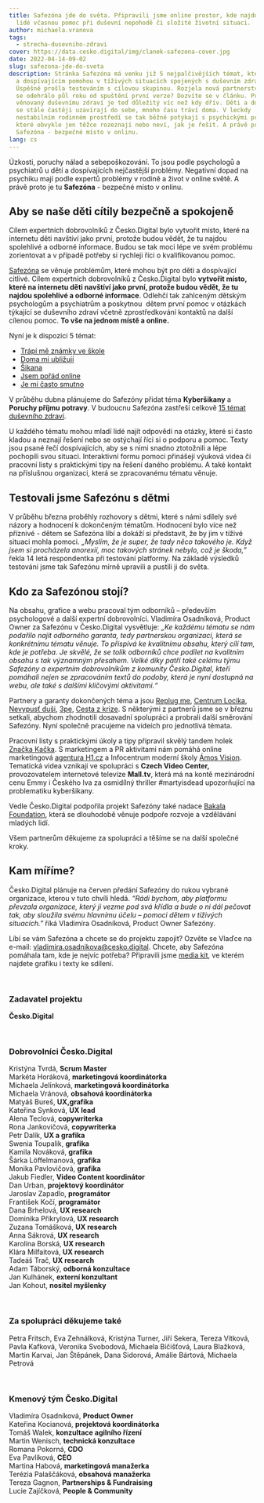 ```yaml
---
title: Safezóna jde do světa. Připravili jsme online prostor, kde najdou mladí
  lidé včasnou pomoc při duševní nepohodě či složité životní situaci.
author: michaela.vranova
tags:
  - strecha-dusevniho-zdravi
cover: https://data.cesko.digital/img/clanek-safezona-cover.jpg
date: 2022-04-14-09-02
slug: safezona-jde-do-sveta
description: Stránka Safezóna má venku již 5 nejpalčivějších témat, které dětem
  a dospívajícím pomohou v tíživých situacích spojených s duševním zdravím.
  Úspěšně prošla testováním s cílovou skupinou. Rozjela nová partnerství. Co vše
  se odehrálo půl roku od spuštění první verze? Dozvíte se v článku. Prostor
  věnovaný duševnímu zdraví je teď důležitý víc než kdy dřív. Děti a dospívající
  se stále častěji uzavírají do sebe, mnoho času tráví doma. V leckdy
  nestabilním rodinném prostředí se tak běžně potýkají s psychickými problémy,
  které obvykle jen těžce rozeznají nebo neví, jak je řešit. A právě proto je tu
  Safezóna - bezpečné místo v onlinu.
lang: cs
---
```

Úzkosti, poruchy nálad a sebepoškozování. To jsou podle psychologů a psychiatrů u dětí a dospívajících nejčastější problémy. Negativní dopad na psychiku mají podle expertů problémy v rodině a život v online světě. A právě proto je tu **Safezóna** - bezpečné místo v onlinu.

## Aby se naše děti cítily bezpečně a spokojeně

Cílem expertních dobrovolníků z Česko.Digital bylo vytvořit místo, které na internetu děti navštíví jako první, protože budou vědět, že tu najdou spolehlivé a odborné informace. Budou se tak moci lépe ve svém problému zorientovat a v případě potřeby si rychleji říci o kvalifikovanou pomoc.

[Safezóna](https://www.safezona.cz/) se věnuje problémům, které mohou být pro děti a dospívající citlivé. Cílem expertních dobrovolníků z Česko.Digital bylo **vytvořit místo, které na internetu děti navštíví jako první, protože budou vědět, že tu najdou spolehlivé a odborné informace**. Odlehčí tak zahlceným dětským psychologům a psychiatrům a poskytnou  dětem první pomoc v otázkách týkající se duševního zdraví včetně zprostředkování kontaktů na další cílenou pomoc. **To vše na jednom místě a online.**

Nyní je k dispozici 5 témat:

* [Trápí mě známky ve škole](https://www.safezona.cz/prospech)
* [Doma mi ubližují](https://www.safezona.cz/domaci-nasili)
* [Šikana](https://www.safezona.cz/sikana)
* [Jsem pořád online](https://www.safezona.cz/digitalni-zavislosti)
* [Je mi často smutno](https://www.safezona.cz/je-mi-casto-smutno)

V průběhu dubna plánujeme do Safezóny přidat téma **Kyberšikany** a **Poruchy příjmu potravy**. V budoucnu Safezóna zastřeší celkově [15 témat duševního zdraví](https://www.safezona.cz/rozcestnik). 

U každého tématu mohou mladí lidé najít odpovědi na otázky, které si často kladou a neznají řešení nebo se ostýchají říci si o podporu a pomoc. Texty jsou psané řečí dospívajících, aby se s nimi snadno ztotožnili a lépe pochopili svou situaci. Interaktivní formu pomoci přinášejí výuková videa či pracovní listy s praktickými tipy na řešení daného problému. A také kontakt na příslušnou organizaci, která se zpracovanému tématu věnuje.

## Testovali jsme Safezónu s dětmi

V průběhu března proběhly rozhovory s dětmi, které s námi sdílely své názory a hodnocení k dokončeným tématům. Hodnocení bylo více než příznivé - dětem se Safezóna líbí a dokáží si představit, že by jim v tíživé situaci mohla pomoci. *„Myslím, že je super, že tady něco takového je. Když jsem si procházela anorexií, moc takových stránek nebylo, což je škoda,”* řekla 14 letá respondentka při testování platformy. Na základě výsledků testování jsme tak Safezónu mírně upravili a pustili ji do světa.

## Kdo za Safezónou stojí?

Na obsahu, grafice a webu pracoval tým odborníků – především psychologové a další expertní dobrovolníci. Vladimíra Osadníková, Product Owner za Safezónu v Česko.Digital vysvětluje: *„Ke každému tématu se nám podařilo najít odborného garanta, tedy partnerskou organizaci, která se konkrétnímu tématu věnuje. To přispívá ke kvalitnímu obsahu, který cílí tam, kde je potřeba. Je skvělé, že se tolik odborníků chce podílet na kvalitním obsahu s tak významným přesahem. Velké díky patří také celému týmu Safezóny a expertním dobrovolníkům z komunity Česko.Digital, kteří pomáhali nejen se zpracováním textů do podoby, která je nyní dostupná na webu, ale také s dalšími klíčovými aktivitami.“*

Partnery a garanty dokončených téma a jsou [Replug me](https://www.replug.me/), [Centrum Locika](https://www.centrumlocika.cz/), [Nevypusť duši](https://nevypustdusi.cz/), [3pe](https://www.jsme3pe.cz/), [Cesta z krize](https://www.cestazkrize.net/). S některými z partnerů jsme se v březnu setkali, abychom zhodnotili dosavadní spolupráci a probrali další směrování Safezóny. Nyní společně pracujeme na videích pro jednotlivá témata.

Pracovní listy s praktickými úkoly a tipy připravil skvělý tandem holek [Značka Kačka](https://www.znackakacka.cz/). S marketingem a PR aktivitami nám pomáhá online marketingová [agentura H1.cz](https://www.h1.cz/) a Infocentrum moderní školy [Ámos Vision](https://amosvision.cz/cz). Tematická videa vznikají ve spolupráci s **Czech Video Center,** provozovatelem internetové televize **Mall.tv**, která má na kontě mezinárodní cenu Emmy i Českého lva za osmidílný thriller #martyisdead upozorňující na problematiku kyberšikany.

Vedle Česko.Digital podpořila projekt Safezóny také nadace [Bakala Foundation](https://www.bakalafoundation.org/), která se dlouhodobě věnuje podpoře rozvoje a vzdělávání mladých lidí.

Všem partnerům děkujeme za spolupráci a těšíme se na další společné kroky.

## Kam míříme?

Česko.Digital plánuje na červen předání Safezóny do rukou vybrané organizace, kterou v tuto chvíli hledá. *“Rádi bychom, aby platformu převzala organizace, který ji vezme pod svá křídla a bude o ni dál pečovat tak, aby sloužila svému hlavnímu účelu – pomoci dětem v tíživých situacích.”* říká Vladimíra Osadníková, Product Owner Safezóny.

Líbí se vám Safezóna a chcete se do projektu zapojit? Ozvěte se Vlaďce na e-mail: [vladimira.osadnikova@cesko.digital](mailto:vladimira.osadnikova@cesko.digital). Chcete, aby Safezóna pomáhala tam, kde je nejvíc potřeba? Připravili jsme [media kit](https://drive.google.com/drive/u/0/folders/1ZlO5uSqluQsIYRwMxFVd0msM64kXe_Zp), ve kterém najdete grafiku i texty ke sdílení.

<br>

### Zadavatel projektu

**Česko.Digital**

<br>

### Dobrovolníci Česko.Digital

Kristýna Tvrdá, **Scrum Master**\
Markéta Horáková, **marketingová koordinátorka**\
Michaela Jelínková, **marketingová koordinátorka**\
Michaela Vránová, **obsahová koordinátorka**\
Matyáš Bureš, **UX,grafika**\
Kateřina Synková, **UX lead**\
Alena Teclová, **copywriterka**\
Rona Jankovičová, **copywriterka**\
Petr Dalík, **UX a grafika**\
Swenia Toupalik, **grafika**\
Kamila Nováková, **grafika**\
Šárka Löffelmanová, **grafika**\
Monika Pavlovičová, **grafika**\
Jakub Fiedler, **Video Content koordinátor**\
Dan Urban, **projektový koordinátor**\
Jaroslav Zapadlo, **programátor** \
František Kočí, **programátor**\
Dana Brhelová, **UX research**\
Dominika Přikrylová, **UX research**\
Zuzana Tomášková, **UX research**\
Anna Sákrová, **UX research**\
Karolína Borská, **UX research**\
Klára Milfaitová, **UX research**\
Tadeáš Trač, **UX research**\
Adam Táborský, **odborná konzultace**\
Jan Kulhánek, **externí konzultant**\
Jan Kohout, **nositel myšlenky**

<br>

### Za spolupráci děkujeme také

Petra Fritsch, Eva Zehnálková, Kristýna Turner, Jiří Sekera, Tereza Vítková, Pavla Kafková, Veronika Svobodová, Michaela Bičišťová, Laura Blažková, Martin Karvai, Jan Štěpánek, Dana Sidorová, Amálie Bártová, Michaela Petrová

<br>

### Kmenový tým Česko.Digital

Vladimíra Osadníková, **Product Owner**\
Kateřina Kocianová, **projektová koordinátorka**\
Tomáš Walek, **konzultace agilního řízení**\
Martin Wenisch, **technická konzultace**\
Romana Pokorná, **CDO**\
Eva Pavlíková, **CEO**\
Martina Habová, **marketingová manažerka**\
Terézia Palaščáková, **obsahová manažerka**\
Tereza Gagnon, **Partnerships & Fundraising**\
Lucie Zajíčková, **People & Community**